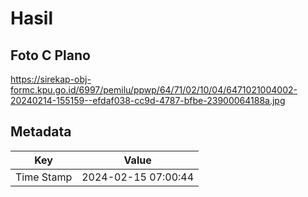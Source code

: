 # Hasil

## Foto C Plano

https://sirekap-obj-formc.kpu.go.id/6997/pemilu/ppwp/64/71/02/10/04/6471021004002-20240214-155159--efdaf038-cc9d-4787-bfbe-23900064188a.jpg


## Metadata

| Key        | Value               |
| ---------- | ------------------- |
| Time Stamp | 2024-02-15 07:00:44 |



